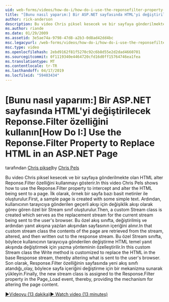 ```yaml
---
uid: web-forms/videos/how-do-i/how-do-i-use-the-reponsefilter-property-to-replace-html-in-an-aspnet-page
title: "[Bunu nasıl yaparım:] Bir ASP.NET sayfasında HTML'yi değiştirilecek Reponse.Filter özelliğini kullanın. | Microsoft Docs"
author: rick-anderson
description: Bu video Chris piksel kesecek ve bir sayfaya gönderilmekte olan HTML alter Reponse.Filter özelliğini kullanmayı gösterir. İlk olarak, örnek bir sayfa w oluşturuldu...
ms.author: riande
ms.date: 01/29/2009
ms.assetid: 3e5ae74a-9798-47d8-a2b3-0d8ad42dd4bc
msc.legacyurl: /web-forms/videos/how-do-i/how-do-i-use-the-reponsefilter-property-to-replace-html-in-an-aspnet-page
msc.type: video
ms.openlocfilehash: 2ebd9162f81f5270c92c6b8d55e2d2dad4660701
ms.sourcegitcommit: 0f1119340e4464720cfd16d0ff15764746ea1fea
ms.translationtype: MT
ms.contentlocale: tr-TR
ms.lasthandoff: 04/17/2019
ms.locfileid: "59403434"
---
```

# <a name="how-do-i-use-the-reponsefilter-property-to-replace-html-in-an-aspnet-page"></a><span data-ttu-id="a8e28-104">[Bunu nasıl yaparım:] Bir ASP.NET sayfasında HTML'yi değiştirilecek Reponse.Filter özelliğini kullanın</span><span class="sxs-lookup"><span data-stu-id="a8e28-104">[How Do I:] Use the Reponse.Filter Property to Replace HTML in an ASP.NET Page</span></span>

<span data-ttu-id="a8e28-105">tarafından [Chris piksel](https://twitter.com/chrispels)</span><span class="sxs-lookup"><span data-stu-id="a8e28-105">by [Chris Pels](https://twitter.com/chrispels)</span></span>

<span data-ttu-id="a8e28-106">Bu video Chris piksel kesecek ve bir sayfaya gönderilmekte olan HTML alter Reponse.Filter özelliğini kullanmayı gösterir.</span><span class="sxs-lookup"><span data-stu-id="a8e28-106">In this video Chris Pels shows how to use the Reponse.Filter property to intercept and alter the HTML being sent to a page.</span></span> <span data-ttu-id="a8e28-107">İlk olarak, örnek bir sayfa bazı basit metinler ile oluşturulur.</span><span class="sxs-lookup"><span data-stu-id="a8e28-107">First, a sample page is created with some simple text.</span></span> <span data-ttu-id="a8e28-108">Ardından, kullanıcının tarayıcıya gönderilen geçerli akışı için değişiklik akışı olarak görev gören özel bir Stream sınıf oluşturulur.</span><span class="sxs-lookup"><span data-stu-id="a8e28-108">Then, a custom Stream class is created which serves as the replacement stream for the current stream being sent to the user's browser.</span></span> <span data-ttu-id="a8e28-109">Bu özel akış sınıfta, değiştirilmiş ve ardından yanıt akışına yazılan akışından sayfasının içeriğini alınır.</span><span class="sxs-lookup"><span data-stu-id="a8e28-109">In that custom stream class the contents of the page are retrieved from the stream, altered, and then written out to the response stream.</span></span> <span data-ttu-id="a8e28-110">Bu özel Stream sınıfta, böylece kullanıcının tarayıcıya gönderilen değiştirme HTML temel yanıt akışında değiştirmek için yazma yönteminin özelleştirilir.</span><span class="sxs-lookup"><span data-stu-id="a8e28-110">In this custom Stream class the Write method is customized to replace the HTML in the base Response stream, thereby altering what is sent to the user's browser.</span></span> <span data-ttu-id="a8e28-111">Son olarak, Response.Filter özelliğinin sayfasında yeni akış sınıfı atandığı\_olay, böylece sayfa içeriğini değiştirme için bir mekanizma sunarak yükleyin.</span><span class="sxs-lookup"><span data-stu-id="a8e28-111">Finally, the new stream class is assigned to the Response.Filter property in the Page\_Load event, thereby, providing the mechanism for altering the page content.</span></span>

[<span data-ttu-id="a8e28-112">&#9654;Videoyu (13 dakika)</span><span class="sxs-lookup"><span data-stu-id="a8e28-112">&#9654; Watch video (13 minutes)</span></span>](https://channel9.msdn.com/Blogs/ASP-NET-Site-Videos/how-do-i-use-the-reponsefilter-property-to-replace-html-in-an-aspnet-page)
